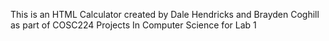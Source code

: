 This is an HTML Calculator created by Dale Hendricks and Brayden Coghill as part of COSC224 Projects In Computer Science for Lab 1
